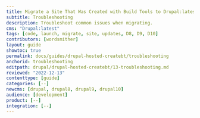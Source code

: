 ```yaml
---
title: Migrate a Site That Was Created with Build Tools to Drupal:latest
subtitle: Troubleshooting
description: Troubleshoot common issues when migrating.
cms: "Drupal:latest"
tags: [code, launch, migrate, site, updates, D8, D9, D10]
contributors: [wordsmither]
layout: guide
showtoc: true
permalink: docs/guides/drupal-hosted-createbt/troubleshooting
anchorid: troubleshooting
editpath: drupal/drupal-hosted-createbt/13-troubleshooting.md
reviewed: "2022-12-13"
contenttype: [guide]
categories: [--]
newcms: [drupal, drupal8, drupal9, drupal10]
audience: [development]
product: [--]
integration: [--]
---
```


<Partial file="drupal/troubleshooting-drush.md" />

<Partial file="drupal/troubleshooting-general.md" />